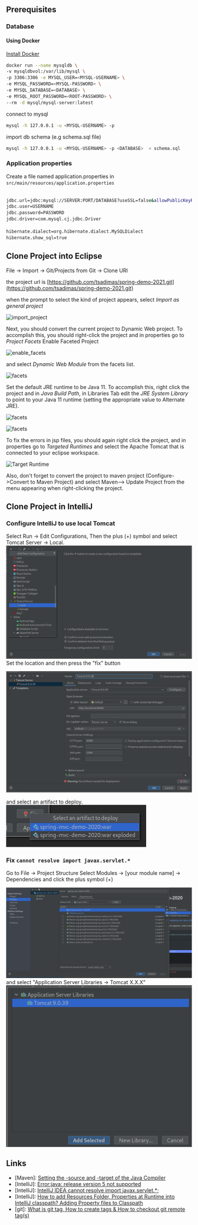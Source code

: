 
## Prerequisites
### Database

#### Using Docker
[Install Docker](https://docs.docker.com/get-docker/)

```bash
docker run --name mysqldb \
-v mysqldbvol:/var/lib/mysql \
-p 3306:3306 -e MYSQL_USER=<MYSQL-USERNAME> \
-e MYSQL_PASSWORD=<MYSQL-PASSWORD> \
-e MYSQL_DATABASE=<DATABASE> \
-e MYSQL_ROOT_PASSWORD=<ROOT-PASSWORD> \
--rm -d mysql/mysql-server:latest
```
connect to mysql
```bash
mysql -h 127.0.0.1 -u <MYSQL-USERNAME> -p
```
import db schema (e.g schema.sql file)
```bash
mysql -h 127.0.0.1 -u <MYSQL-USERNAME> -p <DATABASE>  < schema.sql
```
### Application properties
Create a file named application.properties in ``src/main/resources/application.properties``
```bash

jdbc.url=jdbc:mysql://SERVER:PORT/DATABASE?useSSL=false&allowPublicKeyRetrieval=true
jdbc.user=USERNAME
jdbc.password=PASSWORD
jdbc.driver=com.mysql.cj.jdbc.Driver

hibernate.dialect=org.hibernate.dialect.MySQLDialect
hibernate.show_sql=true
```

## Clone Project into Eclipse


File -> Import -> Git/Projects from Git -> Clone URI

the project url is
[https://github.com/tsadimas/spring-demo-2021.git](https://github.com/tsadimas/spring-demo-2021.git)

when the prompt to select the kind of project appears, select *Import as general project*


![import_project](assets/screenshotsimport.png "Import into Eclipse")


Next, you should convert the current project to Dynamic Web project.
To accomplish this, you should right-click the project and in properties go to *Project Facets*
Enable Faceted Project

![enable_facets](assets/screenshotsconvert-to-facet.png "Convert to faceted form")

and select _Dynamic Web Module_ from the facets list.

![facets](assets/screenshotsdynamic-facet.png "Convert to Dynamic Web Project")

Set the default JRE runtime to be Java 11. To accomplish this, right click the project and in _Java Build Path_, in Libraries Tab edit the _JRE System Library_ to point to your Java 11 runtime (setting the appropriate value to Alternate JRE).

![facets](assets/screenshotsjava-1.png "JRE config 1")

![facets](assets/screenshotsjava-2.png "JRE config 2")


To fix the errors in jsp files, you should again right click the project, and in properties go to _Targeted Runtimes_ and select the Apache Tomcat that is connected to your eclipse workspace.

![Target Runtime](assets/screenshots/targeted-runtimes.png "Targeted Runtimes")

Also, don't forget to convert the project to maven project (Configure->Convert to Maven Project) and select Maven--> Update Project from the menu appearing when right-clicking the project.

## Clone Project in IntelliJ

### Configure IntelliJ to use local Tomcat

Select Run &rarr; Edit Configurations, Then the plus (+) symbol and select Tomcat Server &rarr; Local.
![Target Runtime](assets/screenshots/intellij-tomcat-config.png "Targeted Runtimes")
Set the location and then press the "fix" button

![Target Runtime](assets/screenshots/intellij-tomcat-config-1.png "Targeted Runtimes")

and select an artifact to deploy.
![Target Runtime](assets/screenshots/intellij-tomcat-config-2.png "Targeted Runtimes")

### Fix ``cannot resolve import javax.servlet.*``

Go to File &rarr; Project Structure
Select Modules &rarr; [your module name] &rarr; Dependencies and click the plus symbol (+)

![Target Runtime](assets/screenshots/intellij-tomcat-fix.png "Targeted Runtimes")
and select "Application Server Libraries &rarr; Tomcat X.X.X"
![Target Runtime](assets/screenshots/intellij-tomcat-fix-1.png "Targeted Runtimes")


## Links
* [Maven]: [Setting the -source and -target of the Java Compiler](https://maven.apache.org/plugins/maven-compiler-plugin/examples/set-compiler-source-and-target.html)
* [IntelliJ]: [Error:java: release version 5 not supported](https://dev.to/techgirl1908/intellij-error-java-release-version-5-not-supported-376)
* [IntelliJ]: [IntelliJ IDEA cannot resolve import javax.servlet.*;](https://stackoverflow.com/questions/25589152/intellij-idea-cannot-resolve-import-javax-servlet)
* [IntelliJ]: [How to add Resources Folder, Properties at Runtime into IntelliJ classpath? Adding Property files to Classpath](https://crunchify.com/how-to-add-resources-folder-properties-at-runtime-into-intellijs-classpath-adding-property-files-to-classpath/)
* [git]: [What is git tag, How to create tags & How to checkout git remote tag(s)](https://stackoverflow.com/questions/35979642/what-is-git-tag-how-to-create-tags-how-to-checkout-git-remote-tags)